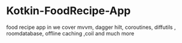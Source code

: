 # Kotkin-FoodRecipe-App
food recipe app in we cover mvvm, dagger hilt, coroutines, diffutils , roomdatabase, offline caching ,coil and much more
